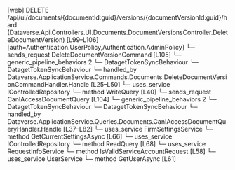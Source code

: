 [web] DELETE /api/ui/documents/{documentId:guid}/versions/{documentVersionId:guid}/hard  (Dataverse.Api.Controllers.UI.Documents.DocumentVersionsController.DeleteDocumentVersion)  [L99–L106] [auth=Authentication.UserPolicy,Authentication.AdminPolicy]
  └─ sends_request DeleteDocumentVersionCommand [L105]
    └─ generic_pipeline_behaviors 2
      └─ DatagetTokenSyncBehaviour
      └─ DatagetTokenSyncBehaviour
    └─ handled_by Dataverse.ApplicationService.Commands.Documents.DeleteDocumentVersionCommandHandler.Handle [L25–L50]
      └─ uses_service IControlledRepository<DocumentVersion>
        └─ method WriteQuery [L40]
  └─ sends_request CanIAccessDocumentQuery [L104]
    └─ generic_pipeline_behaviors 2
      └─ DatagetTokenSyncBehaviour
      └─ DatagetTokenSyncBehaviour
    └─ handled_by Dataverse.ApplicationService.Queries.Documents.CanIAccessDocumentQueryHandler.Handle [L37–L82]
      └─ uses_service FirmSettingsService
        └─ method GetCurrentSettingsAsync [L66]
      └─ uses_service IControlledRepository<Document>
        └─ method ReadQuery [L68]
      └─ uses_service RequestInfoService
        └─ method IsValidServiceAccountRequest [L58]
      └─ uses_service UserService
        └─ method GetUserAsync [L61]

